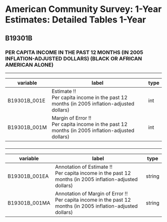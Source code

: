# American Community Survey: 1-Year Estimates: Detailed Tables 1-Year

## B19301B

### PER CAPITA INCOME IN THE PAST 12 MONTHS (IN 2005 INFLATION-ADJUSTED DOLLARS) (BLACK OR AFRICAN AMERICAN ALONE)

___

| variable | label | type |
| ----- | ----- | ----- |
| B19301B_001E | Estimate !!<br>Per capita income in the past 12 months (in 2005 inflation-adjusted dollars) | int |
| B19301B_001M | Margin of Error !!<br>Per capita income in the past 12 months (in 2005 inflation-adjusted dollars) | int |
### 

___

| variable | label | type |
| ----- | ----- | ----- |
| B19301B_001EA | Annotation of Estimate !!<br>Per capita income in the past 12 months (in 2005 inflation-adjusted dollars) | string |
| B19301B_001MA | Annotation of Margin of Error !!<br>Per capita income in the past 12 months (in 2005 inflation-adjusted dollars) | string |

